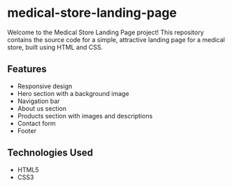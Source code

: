 # medical-store-landing-page


Welcome to the Medical Store Landing Page project! This repository contains the source code for a simple, 
attractive landing page for a medical store, built using HTML and CSS.

## Features
- Responsive design
- Hero section with a background image
- Navigation bar
- About us section
- Products section with images and descriptions
- Contact form
- Footer

## Technologies Used
- HTML5
- CSS3

